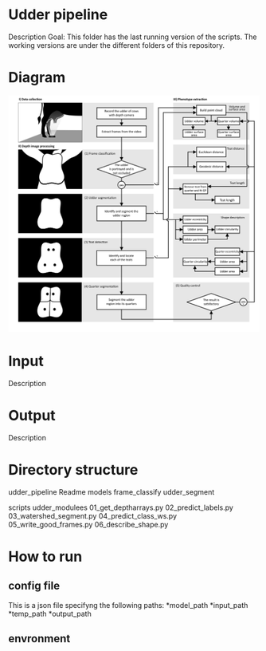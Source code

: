 # Udder pipeline 
Description
Goal: 
This folder has the last running version of the scripts. 
The working versions are under the different folders of this repository.

# Diagram
<img src = "diagram\udder_flowchart.png" width = 600>

# Input
Description

# Output
Description

# Directory structure

udder_pipeline
  Readme
  models
    frame_classify
    udder_segment

  scripts
    udder_modulees
    01_get_deptharrays.py
    02_predict_labels.py
    03_watershed_segment.py
    04_predict_class_ws.py
    05_write_good_frames.py
    06_describe_shape.py

# How to run

## config file

This is a json file specifyng the following paths:
*model_path
*input_path
*temp_path
*output_path


## envronment